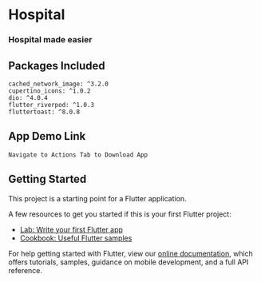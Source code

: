 # Hospital
### Hospital made easier

## Packages Included
```
cached_network_image: ^3.2.0
cupertino_icons: ^1.0.2
dio: ^4.0.4
flutter_riverpod: ^1.0.3
fluttertoast: ^8.0.8
```

## App Demo Link
`Navigate to Actions Tab to Download App`




## Getting Started

This project is a starting point for a Flutter application.

A few resources to get you started if this is your first Flutter project:

- [Lab: Write your first Flutter app](https://flutter.dev/docs/get-started/codelab)
- [Cookbook: Useful Flutter samples](https://flutter.dev/docs/cookbook)

For help getting started with Flutter, view our
[online documentation](https://flutter.dev/docs), which offers tutorials,
samples, guidance on mobile development, and a full API reference.
